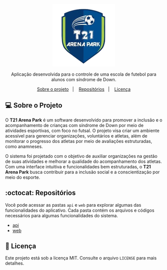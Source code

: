 <p align="center">
  <img alt="Logo T21 Arena Park" src="./api/.github/logo.png" width="200px" />
</p>

<p align="center">
Aplicação desenvolvida para o controle de uma escola de futebol para alunos com síndrome de Down.
</p>

<p align="center">
  <a href="#-sobre-o-projeto">Sobre o projeto</a>&nbsp;&nbsp;&nbsp;|&nbsp;&nbsp;&nbsp;
  <a href="#-repositórios">Repositórios</a>&nbsp;&nbsp;&nbsp;|&nbsp;&nbsp;&nbsp;
  <a href="#-licença">Licença</a>
</p>

## 💻 Sobre o Projeto

O **T21 Arena Park** é um software desenvolvido para promover a inclusão e o acompanhamento de crianças com síndrome de Down por meio de atividades esportivas, com foco no futsal. O projeto visa criar um ambiente acessível para gerenciar organizações, voluntários e atletas, além de monitorar o progresso dos atletas por meio de avaliações estruturadas, como anamneses.

O sistema foi projetado com o objetivo de auxiliar organizações na gestão de suas atividades e melhorar a qualidade do acompanhamento dos atletas. Com uma interface intuitiva e funcionalidades bem estruturadas, o **T21 Arena Park** busca contribuir para a inclusão social e a conscientização por meio do esporte.

## :octocat: Repositórios

Você pode acessar as pastas `api` e `web` para explorar algumas das funcionalidades do aplicativo. Cada pasta contém os arquivos e códigos necessários para algumas funcionalidades do sistema.

- [api](./api/README.md)
- [web](./web/README.md)

## 📝 Licença
Este projeto está sob a licença MIT. Consulte o arquivo `LICENSE` para mais detalhes.